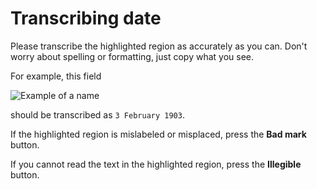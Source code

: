 # Transcribing date

Please transcribe the highlighted region as accurately as you can. Don't worry about spelling or formatting, just copy what you see.

For example, this field

![Example of a name](/images/cd_date.png)

should be transcribed as `3 February 1903`.

If the highlighted region is mislabeled or misplaced, press the **Bad mark** button.

If you cannot read the text in the highlighted region, press the **Illegible** button.
